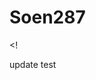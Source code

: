 # Soen287
<!
<!DOCTYPE html> 
<html lang = "en">
  
  <head>
  <meta charset = ″utf-8″ />
  <title></title>
  <p>update test</p>
  </head>
